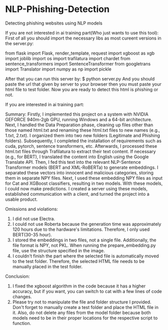 # NLP-Phishing-Detection
Detecting phishing websites using NLP models

If you are not interested in ai training part(Who just wants to use this tool):
First of all you should import the necessary libs as most cureent versions in the server.py:

from flask import Flask, render_template, request
import xgboost as xgb
import joblib
import os
import trafilatura
import chardet
from sentence_transformers import SentenceTransformer
from googletrans import Translator
import numpy as np
import pickle

After that you can run this server by:
$ python server.py
And you should paste the url that given by server to your browser then you must paste your html file to test folder.
Now you are ready to detect this html is phishing or not.

If you are interested in ai training part:

Summary:
Firstly, I implemented this project on a system with NVIDIA GEFORCE 940m-2gb 
GPU, running Windows and a 64-bit architecture. Next, I handled the Data Preparation 
phase, cleaning up files other than those named html.txt and renaming these html.txt files 
to new names (e.g., 1.txt, 2.txt). I organized them into two new folders (Legitimate and 
Phishing folders). Subsequently, I completed the installation of requirements such as 
cuda, pytorch, sentence transformers, etc.
Afterwards, I processed these html.txt files through Trafilatura to extract their text 
content. If necessary (e.g., for BERT), I translated the content into English using the 
Google Translate API. Then, I fed this text into the relevant NLP-Sentence Transformer 
models (BERT and XML-RoBERTa) to generate embeddings. I separated these vectors 
into innocent and malicious categories, storing them in separate NPY files.
Next, I used these embedding NPY files as input for Cat and XGBoost classifiers, 
resulting in two models. With these models, I could now make predictions. I created a 
server using these models, established communication with a client, and turned the 
project into a usable product.

Omissions and violations:
1) I did not use Electra.
2) I could not use Roberta because the generation time was approximately 120 hours due to 
the hardware's limitations. Therefore, I only used BERT(30-35 hour).
3) I stored the embeddings in two files, not a single file. Additionally, the file format is 
NPY, not PKL. When running the prepare_embedding.py file, use the structure specified 
in the image.
4) I couldn't finish the part where the selected file is automatically moved to the test folder. 
Therefore, the selected HTML file needs to be manually placed in the test folder.

Conclusion:
1) I fixed the xgboost algorithm in the code because it has a higher accuracy, but if you 
want, you can switch to cat with a few lines of code changes.
2) Please try not to manipulate the file and folder structure I provided. Don't forget to 
manually create a test folder and place the HTML file in it. Also, do not delete any files 
from the model folder because both models need to be in their proper locations for the 
respective script to function.

